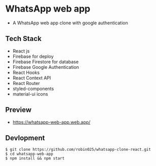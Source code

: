 # WhatsApp web app
- A WhatsApp web app clone with google authentication


## Tech Stack

- React js
- Firebase for deploy
- Firebase Firestore for database
- Firebase Google Authentication
- React Hooks
- React Context API
- React Router
- styled-components
- material-ui icons


## Preview
- https://whatsapp-web-app.web.app/

## Devlopment

```
$ git clone https://github.com/robin025/whatsapp-clone-react.git
$ cd whatsapp-web-app
$ npm install && npm start
```




